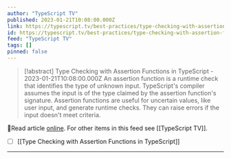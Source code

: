 ```yaml
---
author: "TypeScript TV"
published: 2023-01-21T10:08:00.000Z
link: https://typescript.tv/best-practices/type-checking-with-assertion-functions-in-typescript/
id: https://typescript.tv/best-practices/type-checking-with-assertion-functions-in-typescript/
feed: "TypeScript TV"
tags: []
pinned: false
---
```

> [!abstract] Type Checking with Assertion Functions in TypeScript - 2023-01-21T10:08:00.000Z
> An assertion function is a runtime check that identifies the type of unknown input. TypeScript's compiler assumes the input is of the type claimed by the assertion function's signature. Assertion functions are useful for uncertain values, like user input, and generate runtime checks. They can raise errors if the input doesn't meet criteria.

🔗Read article [online](https://typescript.tv/best-practices/type-checking-with-assertion-functions-in-typescript/). For other items in this feed see [[TypeScript TV]].

- [ ] [[Type Checking with Assertion Functions in TypeScript]]
- - -

